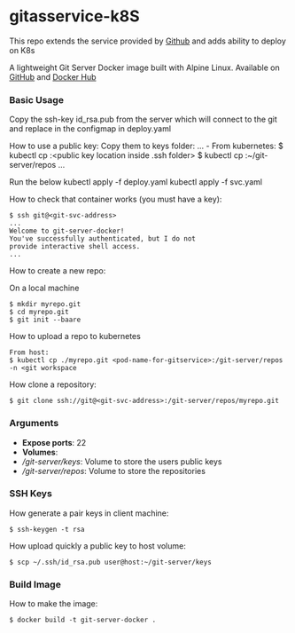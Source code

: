# gitasservice-k8S
This repo extends the service provided by [Github](https://github.com/jkarlosb/git-server-docker) and adds ability to deploy on K8s

A lightweight Git Server Docker image built with Alpine Linux. Available on [GitHub](https://github.com/samuel-sujith/gitasservice-k8s) and [Docker Hub](https://hub.docker.com/r/samuelsujith/gitindocker/)


### Basic Usage

Copy the ssh-key id_rsa.pub from the server which will connect to the git and replace in the configmap in deploy.yaml

How to use a public key:
    Copy them to keys folder: 
	...
	- From kubernetes: 
	$ kubectl cp <pod-name-from-where-to-access-gitservice>:<public key location inside .ssh folder> <you public key location>
	$ kubectl cp <your public key location> <pod-name-for-gitservice>:~/git-server/repos
	...

Run the below
 kubectl apply -f deploy.yaml
 kubectl apply -f svc.yaml
	
How to check that container works (you must have a key):

	$ ssh git@<git-svc-address>
	...
	Welcome to git-server-docker!
	You've successfully authenticated, but I do not
	provide interactive shell access.
	...

How to create a new repo:

On a local machine

	$ mkdir myrepo.git
	$ cd myrepo.git
	$ git init --baare

How to upload a repo to kubernetes

	From host:
	$ kubectl cp ./myrepo.git <pod-name-for-gitservice>:/git-server/repos -n <git workspace

How clone a repository:

	$ git clone ssh://git@<git-svc-address>:/git-server/repos/myrepo.git

### Arguments

* **Expose ports**: 22
* **Volumes**:
 * */git-server/keys*: Volume to store the users public keys
 * */git-server/repos*: Volume to store the repositories

### SSH Keys

How generate a pair keys in client machine:

	$ ssh-keygen -t rsa

How upload quickly a public key to host volume:

	$ scp ~/.ssh/id_rsa.pub user@host:~/git-server/keys

### Build Image

How to make the image:

	$ docker build -t git-server-docker .
	